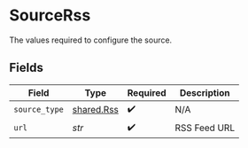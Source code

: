 # SourceRss

The values required to configure the source.


## Fields

| Field                                    | Type                                     | Required                                 | Description                              |
| ---------------------------------------- | ---------------------------------------- | ---------------------------------------- | ---------------------------------------- |
| `source_type`                            | [shared.Rss](../../models/shared/rss.md) | :heavy_check_mark:                       | N/A                                      |
| `url`                                    | *str*                                    | :heavy_check_mark:                       | RSS Feed URL                             |